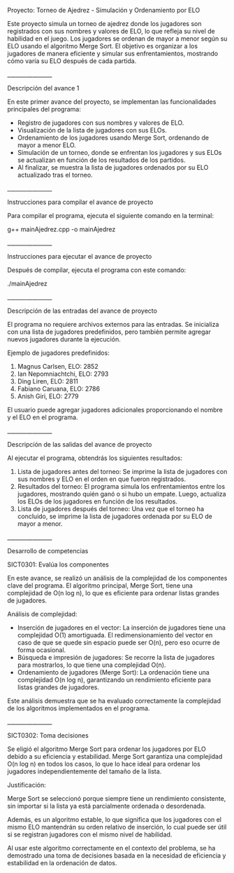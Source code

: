 Proyecto: Torneo de Ajedrez - Simulación y Ordenamiento por ELO

Este proyecto simula un torneo de ajedrez donde los jugadores son registrados con sus nombres y valores de ELO, lo que refleja su nivel de habilidad en el juego. Los jugadores se ordenan de mayor a menor según su ELO usando el algoritmo Merge Sort. El objetivo es organizar a los jugadores de manera eficiente y simular sus enfrentamientos, mostrando cómo varía su ELO después de cada partida.

\_\_\_\_\_\_\_\_\_\_\_\_\_\_\_\_


Descripción del avance 1

En este primer avance del proyecto, se implementan las funcionalidades principales del programa:

* Registro de jugadores con sus nombres y valores de ELO.
* Visualización de la lista de jugadores con sus ELOs.
* Ordenamiento de los jugadores usando Merge Sort, ordenando de mayor a menor ELO.
* Simulación de un torneo, donde se enfrentan los jugadores y sus ELOs se actualizan en función de los resultados de los partidos.
* Al finalizar, se muestra la lista de jugadores ordenados por su ELO actualizado tras el torneo.

\_\_\_\_\_\_\_\_\_\_\_\_\_\_\_\_


Instrucciones para compilar el avance de proyecto

Para compilar el programa, ejecuta el siguiente comando en la terminal:

g++ mainAjedrez.cpp -o mainAjedrez

\_\_\_\_\_\_\_\_\_\_\_\_\_\_\_\_


Instrucciones para ejecutar el avance de proyecto

Después de compilar, ejecuta el programa con este comando:

./mainAjedrez

\_\_\_\_\_\_\_\_\_\_\_\_\_\_\_\_


Descripción de las entradas del avance de proyecto

El programa no requiere archivos externos para las entradas. Se inicializa con una lista de jugadores predefinidos, pero también permite agregar nuevos jugadores durante la ejecución.

Ejemplo de jugadores predefinidos:

1. Magnus Carlsen, ELO: 2852
1. Ian Nepomniachtchi, ELO: 2793
1. Ding Liren, ELO: 2811
1. Fabiano Caruana, ELO: 2786
1. Anish Giri, ELO: 2779

El usuario puede agregar jugadores adicionales proporcionando el nombre y el ELO en el programa.

\_\_\_\_\_\_\_\_\_\_\_\_\_\_\_\_


Descripción de las salidas del avance de proyecto

Al ejecutar el programa, obtendrás los siguientes resultados:

1. Lista de jugadores antes del torneo: Se imprime la lista de jugadores con sus nombres y ELO en el orden en que fueron registrados.
1. Resultados del torneo: El programa simula los enfrentamientos entre los jugadores, mostrando quién ganó o si hubo un empate. Luego, actualiza los ELOs de los jugadores en función de los resultados.
1. Lista de jugadores después del torneo: Una vez que el torneo ha concluido, se imprime la lista de jugadores ordenada por su ELO de mayor a menor.

\_\_\_\_\_\_\_\_\_\_\_\_\_\_\_\_


Desarrollo de competencias

SICT0301: Evalúa los componentes

En este avance, se realizó un análisis de la complejidad de los componentes clave del programa. El algoritmo principal, Merge Sort, tiene una complejidad de O(n log n), lo que es eficiente para ordenar listas grandes de jugadores.

Análisis de complejidad:

* Inserción de jugadores en el vector: La inserción de jugadores tiene una complejidad O(1) amortiguada. El redimensionamiento del vector en caso de que se quede sin espacio puede ser O(n), pero eso ocurre de forma ocasional.
* Búsqueda e impresión de jugadores: Se recorre la lista de jugadores para mostrarlos, lo que tiene una complejidad O(n).
* Ordenamiento de jugadores (Merge Sort): La ordenación tiene una complejidad O(n log n), garantizando un rendimiento eficiente para listas grandes de jugadores.

Este análisis demuestra que se ha evaluado correctamente la complejidad de los algoritmos implementados en el programa.

\_\_\_\_\_\_\_\_\_\_\_\_\_\_\_\_


SICT0302: Toma decisiones

Se eligió el algoritmo Merge Sort para ordenar los jugadores por ELO debido a su eficiencia y estabilidad. Merge Sort garantiza una complejidad O(n log n) en todos los casos, lo que lo hace ideal para ordenar los jugadores independientemente del tamaño de la lista.

Justificación:

Merge Sort se seleccionó porque siempre tiene un rendimiento consistente, sin importar si la lista ya está parcialmente ordenada o desordenada.

Además, es un algoritmo estable, lo que significa que los jugadores con el mismo ELO mantendrán su orden relativo de inserción, lo cual puede ser útil si se registran jugadores con el mismo nivel de habilidad.

Al usar este algoritmo correctamente en el contexto del problema, se ha demostrado una toma de decisiones basada en la necesidad de eficiencia y estabilidad en la ordenación de datos.
